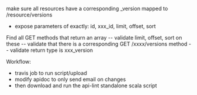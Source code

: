 make sure all resources have a corresponding _version mapped to
/resource/versions

  - expose parameters of exactly: id, xxx_id, limit, offset, sort

Find all GET methods that return an array
  -- validate limit, offset, sort on these
  -- validate that there is a corresponding GET /xxxx/versions method
     -- validate return type is xxx_version

Workflow:

  - travis job to run script/upload
  - modify apidoc to only send email on changes
  - then download and run the api-lint standalone scala script
